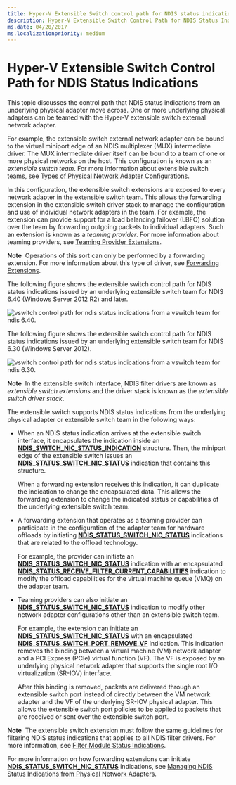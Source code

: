 ```yaml
---
title: Hyper-V Extensible Switch control path for NDIS status indication
description: Hyper-V Extensible Switch Control Path for NDIS Status Indications
ms.date: 04/20/2017
ms.localizationpriority: medium
---
```


# Hyper-V Extensible Switch Control Path for NDIS Status Indications


This topic discusses the control path that NDIS status indications from an underlying physical adapter move across. One or more underlying physical adapters can be teamed with the Hyper-V extensible switch external network adapter.

For example, the extensible switch external network adapter can be bound to the virtual miniport edge of an NDIS multiplexer (MUX) intermediate driver. The MUX intermediate driver itself can be bound to a team of one or more physical networks on the host. This configuration is known as an *extensible switch team*. For more information about extensible switch teams, see [Types of Physical Network Adapter Configurations](types-of-physical-network-adapter-configurations.md).

In this configuration, the extensible switch extensions are exposed to every network adapter in the extensible switch team. This allows the forwarding extension in the extensible switch driver stack to manage the configuration and use of individual network adapters in the team. For example, the extension can provide support for a load balancing failover (LBFO) solution over the team by forwarding outgoing packets to individual adapters. Such an extension is known as a *teaming provider*. For more information about teaming providers, see [Teaming Provider Extensions](teaming-provider-extensions.md).

**Note**  Operations of this sort can only be performed by a forwarding extension. For more information about this type of driver, see [Forwarding Extensions](forwarding-extensions.md).

 

The following figure shows the extensible switch control path for NDIS status indications issued by an underlying extensible switch team for NDIS 6.40 (Windows Server 2012 R2) and later.

![vswitch control path for ndis status indications from a vswitch team for ndis 6.40.](images/vswitch-status-controlpath2-ndis640.png)

The following figure shows the extensible switch control path for NDIS status indications issued by an underlying extensible switch team for NDIS 6.30 (Windows Server 2012).

![vswitch control path for ndis status indications from a vswitch team for ndis 6.30.](images/vswitch-status-controlpath2.png)

**Note**  In the extensible switch interface, NDIS filter drivers are known as *extensible switch extensions* and the driver stack is known as the *extensible switch driver stack*.

 

The extensible switch supports NDIS status indications from the underlying physical adapter or extensible switch team in the following ways:

-   When an NDIS status indication arrives at the extensible switch interface, it encapsulates the indication inside an [**NDIS\_SWITCH\_NIC\_STATUS\_INDICATION**](/windows-hardware/drivers/ddi/ndis/ns-ndis-_ndis_switch_nic_status_indication) structure. Then, the miniport edge of the extensible switch issues an [**NDIS\_STATUS\_SWITCH\_NIC\_STATUS**](./ndis-status-switch-nic-status.md) indication that contains this structure.

    When a forwarding extension receives this indication, it can duplicate the indication to change the encapsulated data. This allows the forwarding extension to change the indicated status or capabilities of the underlying extensible switch team.

-   A forwarding extension that operates as a teaming provider can participate in the configuration of the adapter team for hardware offloads by initiating [**NDIS\_STATUS\_SWITCH\_NIC\_STATUS**](./ndis-status-switch-nic-status.md) indications that are related to the offload technology.

    For example, the provider can initiate an [**NDIS\_STATUS\_SWITCH\_NIC\_STATUS**](./ndis-status-switch-nic-status.md) indication with an encapsulated [**NDIS\_STATUS\_RECEIVE\_FILTER\_CURRENT\_CAPABILITIES**](./ndis-status-receive-filter-current-capabilities.md) indication to modify the offload capabilities for the virtual machine queue (VMQ) on the adapter team.

-   Teaming providers can also initiate an [**NDIS\_STATUS\_SWITCH\_NIC\_STATUS**](./ndis-status-switch-nic-status.md) indication to modify other network adapter configurations other than an extensible switch team.

    For example, the extension can initiate an [**NDIS\_STATUS\_SWITCH\_NIC\_STATUS**](./ndis-status-switch-nic-status.md) with an encapsulated [**NDIS\_STATUS\_SWITCH\_PORT\_REMOVE\_VF**](./ndis-status-switch-port-remove-vf.md) indication. This indication removes the binding between a virtual machine (VM) network adapter and a PCI Express (PCIe) virtual function (VF). The VF is exposed by an underlying physical network adapter that supports the single root I/O virtualization (SR-IOV) interface.

    After this binding is removed, packets are delivered through an extensible switch port instead of directly between the VM network adapter and the VF of the underlying SR-IOV physical adapter. This allows the extensible switch port policies to be applied to packets that are received or sent over the extensible switch port.

**Note**  The extensible switch extension must follow the same guidelines for filtering NDIS status indications that applies to all NDIS filter drivers. For more information, see [Filter Module Status Indications](filter-module-status-indications.md).

 

For more information on how forwarding extensions can initiate [**NDIS\_STATUS\_SWITCH\_NIC\_STATUS**](./ndis-status-switch-nic-status.md) indications, see [Managing NDIS Status Indications from Physical Network Adapters](managing-ndis-status-indications-from-physical-network-adapters.md).

 

